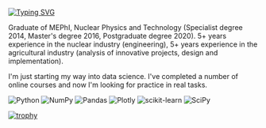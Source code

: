 [![Typing SVG](https://readme-typing-svg.herokuapp.com?color=%2336BCF7&lines=Hi!+👋+I'm+Igor+😄+)](https://git.io/typing-svg)

Graduate of MEPhI, Nuclear Physics and Technology (Specialist degree 2014, Master's degree 2016, Postgraduate degree 2020). 5+ years experience in the nuclear industry (engineering), 5+ years experience in the agricultural industry (analysis of innovative projects, design and implementation).

I'm just starting my way into data science. I've completed a number of online courses and now I'm looking for practice in real tasks.


<!---![GitHub User's stars](https://img.shields.io/github/stars/IgorAbalakin?style=social)--->

![Python](https://img.shields.io/badge/python-3670A0?style=for-the-badge&logo=python&logoColor=ffdd54)
![NumPy](https://img.shields.io/badge/numpy-%23013243.svg?style=for-the-badge&logo=numpy&logoColor=white)
![Pandas](https://img.shields.io/badge/pandas-%23150458.svg?style=for-the-badge&logo=pandas&logoColor=white)
![Plotly](https://img.shields.io/badge/Plotly-%233F4F75.svg?style=for-the-badge&logo=plotly&logoColor=white)
![scikit-learn](https://img.shields.io/badge/scikit--learn-%23F7931E.svg?style=for-the-badge&logo=scikit-learn&logoColor=white)
![SciPy](https://img.shields.io/badge/SciPy-%230C55A5.svg?style=for-the-badge&logo=scipy&logoColor=%white)

[![trophy](https://github-profile-trophy.vercel.app/?username=IgorAbalakin)](https://github.com/IgorAbalakin/github-profile-trophy)

<!---
IgorAbalakin/IgorAbalakin is a ✨ special ✨ repository because its `README.md` (this file) appears on your GitHub profile.
You can click the Preview link to take a look at your changes.
--->
